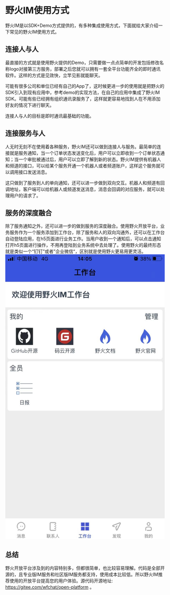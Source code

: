 # 野火IM使用方式
野火IM是以SDK+Demo方式提供的，有多种集成使用方式，下面就给大家介绍一下常见的野火IM使用方式。

## 连接人与人
最直接的方式就是使用野火提供的Demo，只需要做一点点简单的开发包括修改名称logo对接第三方服务，部署之后您就可以拥有一套全平台功能齐全的即时通讯软件。这样的方式是见效快，立竿见影就能聊天。

可能有很多公司和单位已经有自己的App了，这时候更进一步的使用就是把野火的SDK引入到现有应用中，参考demo的实现方法，在自己的应用中集成了野火IM SDK。可能有些已经拥有组织通讯录服务了，这样就更容易地找到人在不用添加好友的情况下进行聊天。

连接人与人的目标是即时通讯最基础的功能。

## 连接服务与人
人无时无刻不在使用着各种服务，野火IM还可以做到连接人与服务。最简单的连接就是服务通知，当一个订单状态发送变化后，用户可以立即收到一个订单状态通知；当一个审批被通过后，用户可以立即了解到新的状态。野火IM提供有机器人和频道的接口，可以给某个服务开通一个机器人或者频道账户，这样这个服务就可以调用接口发送消息。

这只做到了服务到人的单向通知，还可以进一步做到双向交互。机器人和频道有回调地址，客户端可以给机器人或频道发送消息，消息会回调的对应服务，就可以处理用户的请求了。

## 服务的深度融合
除了服务通知之外，还可以进一步的做到服务的深度融合。使用野火开放平台，业务服务作为一个服务添加到工作台，除了服务和人的双向沟通外，还可以在工作台自动登陆应用，在h5页面进行业务工作。当用户收到一个通知后，可以点击通知打开h5页面进行操作，不用再登陆到业务系统中去处理了。使用野火的最终形态就是类似一个“钉钉”或者”企业微信“，区别就是使用野火更易用更灵活。
![工作台](./work_platform.jpeg)

## 总结
野火开放平台涉及到的内容特别多，但都很简单，也比较容易理解。代码是全部开源的，且专业版IM服务和社区版IM服务都支持，使用成本比较低。所以野火IM推荐使用的开放平台提高您的用户体验。源代码开源地址: https://gitee.com/wfchat/open-platform 。
